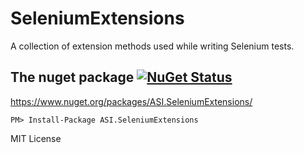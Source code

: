 # SeleniumExtensions

A collection of extension methods used while writing Selenium tests.

## The nuget package [![NuGet Status](http://img.shields.io/nuget/v/ASI.SeleniumExtensions.svg?style=flat)](https://www.nuget.org/packages/ASI.SeleniumExtensions/)

https://www.nuget.org/packages/ASI.SeleniumExtensions/

    PM> Install-Package ASI.SeleniumExtensions

MIT License
